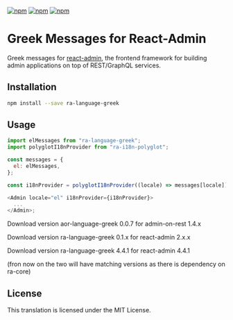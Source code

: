 [![npm](https://img.shields.io/npm/dw/ra-language-greek.svg)](https://www.npmjs.com/package/ra-language-greek)
[![npm](https://img.shields.io/npm/v/ra-language-greek.svg)](https://www.npmjs.com/package/ra-language-greek)
[![npm](https://img.shields.io/npm/l/ra-language-greek.svg)](https://www.npmjs.com/package/ra-language-greek)

# Greek Messages for React-Admin

Greek messages for [react-admin](https://github.com/marmelab/react-admin), the frontend framework for building admin applications on top of REST/GraphQL services.

## Installation

```sh
npm install --save ra-language-greek
```

## Usage

```js
import elMessages from "ra-language-greek";
import polyglotI18nProvider from "ra-i18n-polyglot";

const messages = {
  el: elMessages,
};

const i18nProvider = polyglotI18nProvider((locale) => messages[locale]);

<Admin locale="el" i18nProvider={i18nProvider}>
  ...
</Admin>;
```

Download version aor-language-greek 0.0.7 for admin-on-rest 1.4.x

Download version ra-language-greek 0.1.x for react-admin 2.x.x

Download version ra-language-greek 4.4.1 for react-admin 4.4.1

(fron now on the two will have matching versions as there is dependency on ra-core)

## License

This translation is licensed under the MIT License.
